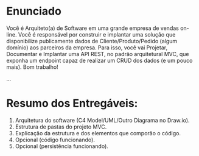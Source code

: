 # Enunciado
Você é Arquiteto(a) de Software em uma grande empresa de vendas on-line.
Você é responsável por construir e implantar uma solução que disponibilize
publicamente dados de Cliente/Produto/Pedido (algum domínio) aos
parceiros da empresa.
Para isso, você vai Projetar, Documentar e Implantar uma API REST, no
padrão arquitetural MVC, que exponha um endpoint capaz de realizar um
CRUD dos dados (e um pouco mais).
Bom trabalho!

...

# Resumo dos Entregáveis:
1. Arquitetura do software (C4 Model/UML/Outro Diagrama no Draw.io).
2. Estrutura de pastas do projeto MVC.
3. Explicação da estrutura e dos elementos que comporão o código.
4. Opcional (código funcionando).
5. Opcional (persistência funcionando).